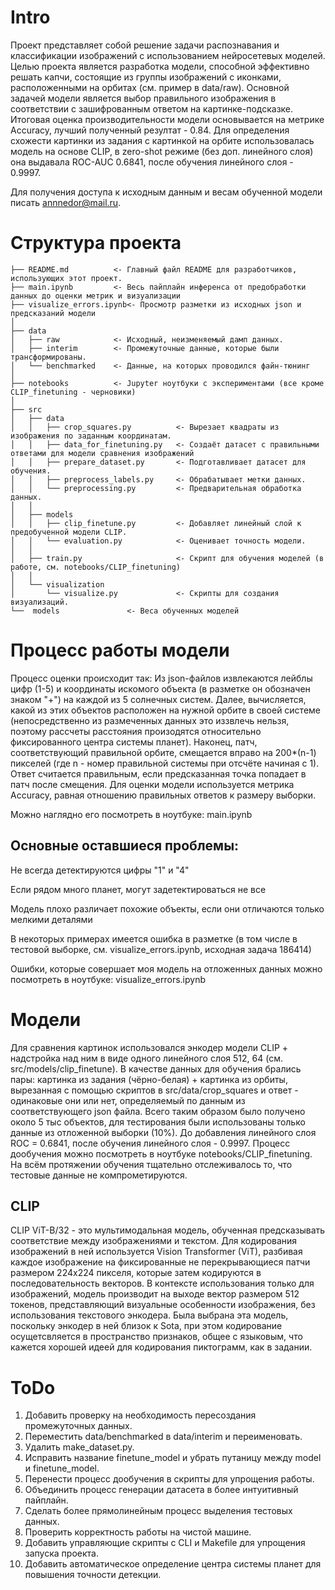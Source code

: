 # Intro
Проект представляет собой решение задачи распознавания и классификации изображений с использованием нейросетевых моделей. Целью проекта является разработка модели, способной эффективно решать капчи, состоящие из группы изображений с иконками, расположенными на орбитах (см. пример в data/raw). Основной задачей модели является выбор правильного изображения в соответствии с зашифрованным ответом на картинке-подсказке. Итоговая оценка производительности модели основывается на метрике Accuracy, лучший полученный резултат - 0.84. Для определения схожести картинки из задания с картинкой на орбите использовалась модель на основе CLIP, в zero-shot режиме (без доп. линейного слоя) она выдавала ROC-AUC 0.6841, после обучения линейного слоя - 0.9997.

Для получения доступа к исходным данным и весам обученной модели писать annnedor@mail.ru.

# Структура проекта
    ├── README.md          <- Главный файл README для разработчиков, использующих этот проект.
    ├── main.ipynb         <- Весь пайплайн инференса от предобработки данных до оценки метрик и визуализации
    ├── visualize_errors.ipynb<- Просмотр разметки из исходных json и предсказаний модели
    │
    ├── data
    │   ├── raw            <- Исходный, неизменяемый дамп данных.
    │   ├── interim        <- Промежуточные данные, которые были трансформированы.
    │   └── benchmarked    <- Данные, на которых проводился файн-тюнинг
    │
    ├── notebooks          <- Jupyter ноутбуки с экспериментами (все кроме CLIP_finetuning - черновики)
    │
    ├── src
    │   ├── data
    │   │   ├── crop_squares.py          <- Вырезает квадраты из изображения по заданным координатам.
    │   │   ├── data_for_finetuning.py   <- Создаёт датасет с правильными ответами для модели сравнения изображений
    │   │   ├── prepare_dataset.py       <- Подготавливает датасет для обучения.
    │   │   ├── preprocess_labels.py     <- Обрабатывает метки данных.
    │   │   └── preprocessing.py         <- Предварительная обработка данных.
    │   │
    │   ├── models
    │   │   ├── clip_finetune.py         <- Добавляет линейный слой к предобученной модели CLIP.
    │   │   └── evaluation.py            <- Оценивает точность модели.
    │   │
    │   ├── train.py                     <- Скрипт для обучения моделей (в работе, см. notebooks/CLIP_finetuning)
    │   │
    │   └── visualization
    │       └── visualize.py             <- Скрипты для создания визуализаций.
    └──  models               <- Веса обученных моделей

# Процесс работы модели
Процесс оценки происходит так:
Из json-файлов извлекаются лейблы цифр (1-5) и координаты искомого объекта (в разметке он обозначен знаком "+") на каждой из 5 солнечных систем. Далее, вычисляется, какой из этих объектов расположен на нужной орбите в своей системе (непосредственно из размеченных данных это иззвлечь нельзя, поэтому рассчеты расстояния произодятся относительно фиксированного центра системы планет). Наконец, патч, соответствующий правильной орбите, смещается вправо на 200*(n-1) пикселей (где n - номер правильной системы при отсчёте начиная с 1). Ответ считается правильным, если предсказанная точка попадает в патч после смещения. Для оценки модели используется метрика Accuracy, равная отношению правильных ответов к размеру выборки.

Можно наглядно его посмотреть в ноутбуке: main.ipynb

## Основные оставшиеся проблемы:
Не всегда детектируются цифры "1" и "4"

Если рядом много планет, могут задетектироваться не все

Модель плохо различает похожие объекты, если они отличаются только мелкими деталями

В некоторых примерах имеется ошибка в разметке (в том числе в тестовой выборке, см. visualize_errors.ipynb, исходная задача 186414)

Ошибки, которые совершает моя модель на отложенных данных можно посмотреть в ноутбуке: visualize_errors.ipynb

# Модели
Для сравнения картинок использовался энкодер модели CLIP + надстройка над ним в виде одного линейного слоя 512, 64 (см. src/models/clip_finetune). В качестве данных для обучения брались пары: картинка из задания (чёрно-белая) + картинка из орбиты, вырезанная с помощью скриптов в src/data/crop_squares и ответ - одинаковые они или нет, определяемый по данным из соответствующего json файла. Всего таким образом было получено около 5 тыс объектов, для тестирования были использованы только данные из отложенной выборки (10%). До добавления линейного слоя ROC = 0.6841, после обучения линейного слоя - 0.9997. Процесс дообучения можно посмотреть в ноутбуке notebooks/CLIP_finetuning. 
На всём протяжении обучения тщательно отслеживалось то, что тестовые данные не компрометируются.

## CLIP
CLIP ViT-B/32 - это мультимодальная модель, обученная предсказывать соответствие между изображениями и текстом. Для кодирования изображений в ней используется Vision Transformer (ViT), разбивая каждое изображение на фиксированные не перекрывающиеся патчи размером 224x224 пикселя, которые затем кодируются в последовательность векторов. В контексте использования только для изображений, модель производит на выходе вектор размером 512 токенов, представляющий визуальные особенности изображения, без использования текстового энкодера. Была выбрана эта модель, поскольку энкодер в ней близок к Sota, при этом кодирование осущетсвляется в пространство признаков, общее с языковым, что кажется хорошей идеей для кодирования пиктограмм, как в задании.



# ToDo
1. Добавить проверку на необходимость пересоздания промежуточных данных.
2. Переместить data/benchmarked в data/interim и переименовать.
3. Удалить make_dataset.py.
4. Исправить название finetune_model и убрать путаницу между model и finetune_model.
5. Перенести процесс дообучения в скрипты для упрощения работы.
6. Объединить процесс генерации датасета в более интуитивный пайплайн.
7. Сделать более прямолинейным процесс выделения тестовых данных.
8. Проверить корректность работы на чистой машине.
9. Добавить управляющие скрипты с CLI и Makefile для упрощения запуска проекта.
10. Добавить автоматическое определение центра системы планет для повышения точности детекции.